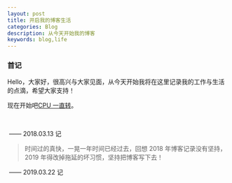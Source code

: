 ```yaml
---
layout: post
title: 开启我的博客生活
categories: Blog
description: 从今天开始我的博客
keywords: blog,life
---
```


### 首记

>
Hello，大家好，很高兴与大家见面，从今天开始我将在这里记录我的工作与生活的点滴，希望大家支持！
>
现在开始吧[CPU 一直转](http://zhangjinmiao.github.io)。

​																

​																			—— 2018.03.13 记

>时间过的真快，一晃一年时间已经过去，回想 2018 年博客记录没有坚持，2019 年得改掉拖延的坏习惯，坚持把博客写下去！

​																			—— 2019.03.22 记

